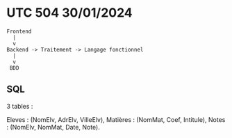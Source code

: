 # UTC 504 30/01/2024


```
Frontend
  |
  v
Backend -> Traitement -> Langage fonctionnel
  |
  v
 BDD
```

## SQL 

3 tables :

Eleves : (NomElv, AdrElv, VilleElv),
Matières : (NomMat, Coef, Intitule),
Notes : (NomElv, NomMat, Date, Note).